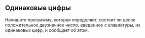 ## Одинаковые цифры

Напишите программу, которая определяет, состоит ли целое положительное двузначное число, введенное с клавиатуры, из одинаковых цифр, и сообщает об этом.